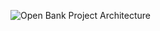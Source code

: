 ![Open Bank Project Architecture](http://www.eviscape.com/static/uploads/2014/03/04/obp_architecture_4_march_2014_d-d4975c200b488a098bfcadf1127bbbf390b5605e.png)